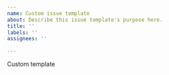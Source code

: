 ```yaml
---
name: Custom issue template
about: Describe this issue template's purpose here.
title: ''
labels: ''
assignees: ''

---
```


Custom template
